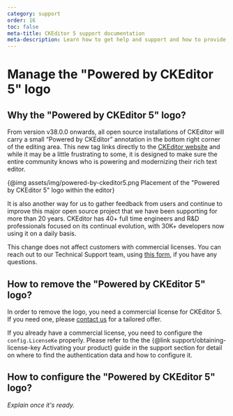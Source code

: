 ```yaml
---
category: support
order: 16
toc: false
meta-title: CKEditor 5 support documentation
meta-description: Learn how to get help and support and how to provide feedback.
---
```


# Manage the "Powered by CKEditor 5" logo
<!-- This is a placeholder article -->
## Why the "Powered by CKEditor 5" logo?

From version v38.0.0 onwards, all open source installations of CKEditor will carry a small “Powered by CKEditor” annotation in the bottom right corner of the editing area. This new tag links directly to the [CKEditor website](https://ckeditor.com/) and while it may be a little frustrating to some, it is designed to make sure the entire community knows who is powering and modernizing their rich text editor.

{@img assets/img/powered-by-ckeditor5.png Placement of the "Powered by CKEditor 5" logo within the editor}

It is also another way for us to gather feedback from users and continue to improve this major open source project that we have been supporting for more than 20 years. CKEditor has 40+ full time engineers and R&D professionals focused on its continual evolution, with 30K+ developers now using it on a daily basis.

This change does not affect customers with commercial licenses. You can reach out to our Technical Support team, using [this form](https://ckeditor.com/contact/), if you have any questions.

## How to remove the "Powered by CKEditor 5" logo?

In order to remove the logo, you need a commercial license for CKEditor 5. If you need one, please [contact us](https://ckeditor.com/) for a tailored offer.

If you already have a commercial license, you need to configure the `config.LicenseKe` properly. Please refer to the the {@link support/obtaining-license-key Activating your product} <!-- Needs https://github.com/ckeditor/ckeditor5/pull/14078 to be merged first to work; update the link title according to the final title of the guide -->guide in the support section for detail on where to find the authentication data and how to configure it.

## How to configure the "Powered by CKEditor 5" logo?

_Explain once it's ready._
